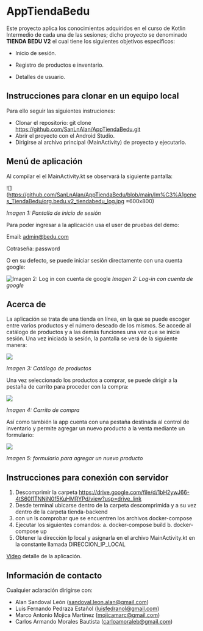 # AppTiendaBedu

Este proyecto aplica los conocimientos adquiridos en el curso de Kotlin Intermedio de cada una de las sesiones; dicho proyecto se denominado **TIENDA BEDU V2** el cual tiene los siguientes objetivos especificos:

* Inicio de sesión.

* Registro de productos e inventario.

* Detalles de usuario.


## Instrucciones para clonar en un equipo local

Para ello seguir las siguientes instruciones:

* Clonar el repositorio: git clone https://github.com/SanLnAlan/AppTiendaBedu.git
* Abrir el proyecto con el Android Studio.
* Dirigirse al archivo principal (MainActivity) de proyecto y ejecutarlo.


## Menú de aplicación

Al compilar el el MainActivity.kt se observará la siguiente pantalla:

![](https://github.com/SanLnAlan/AppTiendaBedu/blob/main/Im%C3%A1genes_TiendaBedu/org.bedu.v2_tiendabedu_log.jpg =600x800)

*Imagen 1: Pantalla de inicio de sesión*


Para poder ingresar a la aplicación usa el user de pruebas del demo:

Email: admin@bedu.com

Cotraseña: password

O en su defecto, se puede iniciar sesión directamente con una cuenta google:

![*Imagen 2: Log in con cuenta de google*](https://github.com/SanLnAlan/AppTiendaBedu/blob/main/Im%C3%A1genes_TiendaBedu/com.google.android.gms.jpg)
*Imagen 2: Log-in con cuenta de google*

## Acerca de

La aplicación se trata de una tienda en línea, en la que se puede escoger entre varios productos y el número deseado de los mismos. Se accede al catálogo de productos y a las demás funciones una vez que se inicie sesión. Una vez iniciada la sesión, la pantalla se verá de la siguiente manera:

![](https://github.com/SanLnAlan/AppTiendaBedu/blob/main/Im%C3%A1genes_TiendaBedu/catalogo_TiendaBedu.jpeg)

*Imagen 3: Catálogo de productos*

Una vez seleccionado los productos a comprar, se puede dirigir a la pestaña de carrito para proceder con la compra:

![](https://github.com/SanLnAlan/AppTiendaBedu/blob/main/Im%C3%A1genes_TiendaBedu/image.png)

*Imagen 4: Carrito de compra*

Así como también la app cuenta con una pestaña destinada al control de inventario y permite agregar un nuevo producto a la venta mediante un formulario:

![](https://github.com/SanLnAlan/AppTiendaBedu/blob/main/Im%C3%A1genes_TiendaBedu/inventario.jpg)

*Imagen 5: formulario para agregar un nuevo producto*


## Instrucciones para conexión con servidor

1. Descomprimir la carpeta https://drive.google.com/file/d/1bH2ywJ66-4tS60l1TNNiN0f5KuHMRYPd/view?usp=drive_link
2. Desde terminal ubicarse dentro de la carpeta descomprimida y a su vez dentro de la carpeta tienda-backend
3. con un ls comprobar que se encuentren los archivos docker-compose
4. Ejecutar los siguientes comandos:
   a. docker-compose build
   b. docker-compose up
5. Obtener la dirección Ip local y asignarla en el archivo MainActivity.kt en la constante llamada DIRECCION_IP_LOCAL 

[Video](https://drive.google.com/file/d/1yVP39S240DmWAEwA1B0MtOlGkm7yITrZ/view?usp=drive_link) detalle de la aplicación.



## Información de contacto

Cualquier aclaración dirigirse con:

* Alan Sandoval León (sandoval.leon.alan@gmail.com)
* Luis Fernando Pedraza Estañol (luisfedranol@gmail.com)
* Marco Antonio Mojica Martinez (mojicamarc@gmail.com)
* Carlos Armando Morales Bautista (carloamoraleb@gmail.com)
